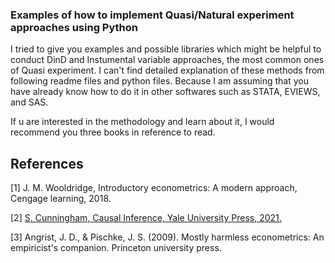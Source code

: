 ### Examples of how to implement Quasi/Natural experiment approaches using Python 

I tried to give you examples and possible libraries which might be helpful to conduct DinD and Instumental variable approaches, the most common ones of Quasi experiment. 
I can't find detailed explanation of these methods from following readme files and python files. Because I am assuming that you have already know how to do it in other softwares such as STATA, EVIEWS, and SAS. 

If u are interested in the methodology and learn about it, I would recommend you three books in reference to read.


## References

[1] 	J. M. Wooldridge, Introductory econometrics: A modern approach, Cengage learning, 2018. 

[2] 	[S. Cunningham, Causal Inference, Yale University Press, 2021.](https://mixtape.scunning.com/)

[3]   Angrist, J. D., & Pischke, J. S. (2009). Mostly harmless econometrics: An empiricist's companion. Princeton university press.
